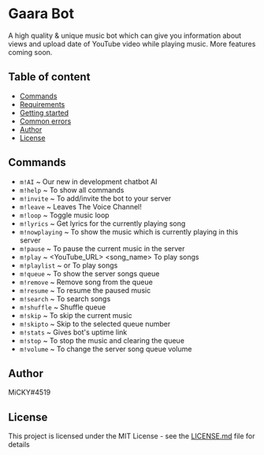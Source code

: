 # Gaara Bot

A high quality & unique music bot which can give you information about views and upload date of YouTube video while playing music. More features coming soon.

## Table of content

* [Commands](#commands)
* [Requirements](#requirements)
* [Getting started](#getting-started)
* [Common errors](#common-errors)
* [Author](#author)
* [License](#license)

## Commands

- `m!AI`  ~ Our new in development chatbot AI
- `m!help`  ~ To show all commands
- `m!invite`  ~ To add/invite the bot to your server
- `m!leave`  ~ Leaves The Voice Channel!
- `m!loop`  ~ Toggle music loop
- `m!lyrics`  ~ Get lyrics for the currently playing song
- `m!nowplaying`  ~ To show the music which is currently playing in this server
- `m!pause`  ~ To pause the current music in the server
- `m!play` ~ <YouTube_URL> <song_name> To play songs
- `m!playlist` ~ <YouTube Playlist URL> or <Playlist Name> To play songs
- `m!queue`  ~ To show the server songs queue
- `m!remove` ~ Remove song from the queue
- `m!resume`  ~ To resume the paused music
- `m!search` ~ To search songs
- `m!shuffle`  ~ Shuffle queue
- `m!skip` ~ To skip the current music
- `m!skipto` ~ Skip to the selected queue number
- `m!stats`  ~ Gives bot's uptime link
- `m!stop`  ~ To stop the music and clearing the queue
- `m!volume` ~ To change the server song queue volume

## Author

MiCKY#4519

## License

This project is licensed under the MIT License - see the [LICENSE.md](LICENSE) file for details
